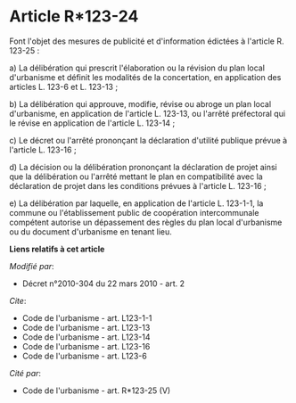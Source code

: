 # Article R*123-24

Font l'objet des mesures de publicité et d'information édictées à l'article R. 123-25 : 

a) La délibération qui prescrit l'élaboration ou la révision du plan local d'urbanisme et définit les modalités de la
concertation, en application des articles L. 123-6 et L. 123-13 ; 

b) La délibération qui approuve, modifie, révise ou abroge un plan local d'urbanisme, en application de l'article L. 123-13,
ou l'arrêté préfectoral qui le révise en application de l'article L. 123-14 ; 

c) Le décret ou l'arrêté prononçant la déclaration d'utilité publique prévue à l'article L. 123-16 ; 

d) La décision ou la délibération prononçant la déclaration de projet ainsi que la délibération ou l'arrêté mettant le plan
en compatibilité avec la déclaration de projet dans les conditions prévues à l'article L. 123-16 ; 

e) La délibération par laquelle, en application de l'article L. 123-1-1, la commune ou l'établissement public de coopération
intercommunale compétent autorise un dépassement des règles du plan local d'urbanisme ou du document d'urbanisme en tenant
lieu.

**Liens relatifs à cet article**

_Modifié par_:

  - Décret n°2010-304 du 22 mars 2010 - art. 2

_Cite_:

  - Code de l'urbanisme - art. L123-1-1
  - Code de l'urbanisme - art. L123-13
  - Code de l'urbanisme - art. L123-14
  - Code de l'urbanisme - art. L123-16
  - Code de l'urbanisme - art. L123-6

_Cité par_:

  - Code de l'urbanisme - art. R*123-25 (V)
